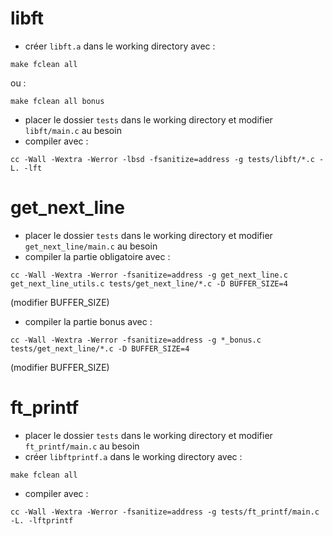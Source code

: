 # libft

* créer `libft.a` dans le working directory avec :
```
make fclean all
```
ou :
```
make fclean all bonus
```
* placer le dossier `tests` dans le working directory et modifier `libft/main.c` au besoin
* compiler avec :
```
cc -Wall -Wextra -Werror -lbsd -fsanitize=address -g tests/libft/*.c -L. -lft
```

# get_next_line

* placer le dossier `tests` dans le working directory et modifier `get_next_line/main.c` au besoin
* compiler la partie obligatoire avec :
```
cc -Wall -Wextra -Werror -fsanitize=address -g get_next_line.c get_next_line_utils.c tests/get_next_line/*.c -D BUFFER_SIZE=4
```
(modifier BUFFER_SIZE)
* compiler la partie bonus avec :
```
cc -Wall -Wextra -Werror -fsanitize=address -g *_bonus.c tests/get_next_line/*.c -D BUFFER_SIZE=4
```
(modifier BUFFER_SIZE)

# ft_printf

* placer le dossier `tests` dans le working directory et modifier `ft_printf/main.c` au besoin
* créer `libftprintf.a` dans le working directory avec :
```
make fclean all
```
* compiler avec :
```
cc -Wall -Wextra -Werror -fsanitize=address -g tests/ft_printf/main.c -L. -lftprintf
```
